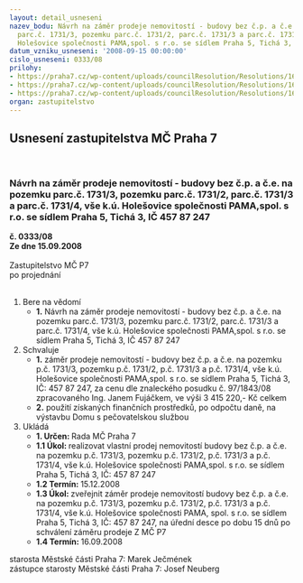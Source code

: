 ```yaml
---
layout: detail_usneseni
nazev_bodu: Návrh na záměr prodeje nemovitostí - budovy bez č.p. a č.e. na pozemku
  parc.č. 1731/3, pozemku parc.č. 1731/2, parc.č. 1731/3 a parc.č. 1731/4, vše k.ú.
  Holešovice společnosti PAMA,spol. s r.o. se sídlem Praha 5, Tichá 3, IČ 457 87 247
datum_vzniku_usneseni: '2008-09-15 00:00:00'
cislo_usneseni: 0333/08
prilohy:
- https://praha7.cz/wp-content/uploads/councilResolution/Resolutions/16080/4-08-skmbt_60008082013180.tif
- https://praha7.cz/wp-content/uploads/councilResolution/Resolutions/16080/4-08-0925r.doc
- https://praha7.cz/wp-content/uploads/councilResolution/Resolutions/16080/4-08-skmbt_60008082709123.tif
organ: zastupitelstvo
---
```

<div id="ucUsn_pList" class="usn">
	<span><h2>Usnesení zastupitelstva MČ Praha 7 </h2>
<br></span><div class="standBody">
<span><h3>Návrh na záměr prodeje nemovitostí - budovy bez č.p. a č.e. na pozemku parc.č. 1731/3, pozemku parc.č. 1731/2, parc.č. 1731/3 a parc.č. 1731/4, vše k.ú. Holešovice společnosti PAMA,spol. s r.o. se sídlem Praha 5, Tichá 3, IČ 457 87 247</h3></span><div class="center">
		<strong>č. 0333/08</strong><br>
	</div>
<div class="center">
		<strong>Ze dne 15.09.2008</strong><br><br>
	</div>Zastupitelstvo MČ P7<br> po projednání<br><br><ol>
<li>Bere na vědomí<ul><li>
<strong>1.</strong> Návrh na záměr prodeje nemovitostí - budovy bez č.p. a č.e. na pozemku parc.č. 1731/3, pozemku parc.č. 1731/2, parc.č. 1731/3 a parc.č. 1731/4, vše k.ú. Holešovice společnosti PAMA,spol. s r.o. se sídlem Praha 5, Tichá 3, IČ 457 87 247</li></ul>
</li>
<li>Schvaluje<ul>
<li>
<strong>1.</strong> záměr prodeje nemovitostí - budovy bez č.p. a č.e. na pozemku p.č. 1731/3, pozemku p.č. 1731/2, p.č. 1731/3 a p.č. 1731/4, vše k.ú. Holešovice společnosti PAMA,spol. s r.o. se sídlem Praha 5, Tichá 3, IČ: 457 87 247, za cenu dle znaleckého posudku č. 97/1843/08 zpracovaného Ing. Janem Fujáčkem, ve výši   3 415 220,- Kč celkem                        </li>
<li>
<strong>2.</strong> použití získaných finančních prostředků, po odpočtu daně, na výstavbu Domu s pečovatelskou službou  </li>
</ul>
</li>
<li>Ukládá<ul>
<li>
<strong>1. Určen: </strong>Rada MČ Praha 7</li>
<li>
<strong>1.1 Úkol: </strong>realizovat vlastní prodej nemovitostí budovy bez č.p. a č.e. na pozemku p.č. 1731/3, pozemku p.č. 1731/2, p.č. 1731/3 a p.č. 1731/4, vše k.ú. Holešovice společnosti PAMA,spol. s r.o. se sídlem Praha 5, Tichá 3, IČ: 457 87 247</li>
<li>
<strong>1.2 Termín: </strong>15.12.2008</li>
<li>
<strong>1.3 Úkol: </strong>zveřejnit záměr prodeje nemovitostí budovy bez č.p. a č.e. na pozemku p.č. 1731/3, pozemku p.č. 1731/2, p.č. 1731/3 a p.č. 1731/4, vše k.ú. Holešovice společnosti PAMA, spol. s r.o. se sídlem Praha 5, Tichá 3, IČ: 457 87 247, na úřední desce po dobu 15 dnů po schválení záměru prodeje Z MČ P7</li>
<li>
<strong>1.4 Termín: </strong>16.09.2008</li>
</ul>
</li>
</ol>starosta Městské části Praha 7: Marek Ječmének<br>zástupce starosty Městské části Praha 7: Josef Neuberg
</div>
</div>